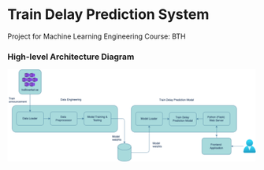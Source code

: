 # Train Delay Prediction System
Project for Machine Learning Engineering Course: BTH

### High-level Architecture Diagram
![plot](./documentation/Architectural-diagram.png)
